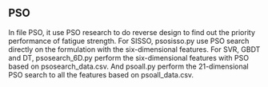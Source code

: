 ## PSO

In file PSO, it use PSO research to do reverse design to find out the priority performance of fatigue strength. For SISSO, psosisso.py use PSO search directly on the formulation with the six-dimensional features. For SVR, GBDT and DT, psosearch_6D.py perform the six-dimensional features with PSO based on psosearch_data.csv. And psoall.py perform the 21-dimensional PSO search to all the features based on psoall_data.csv.
